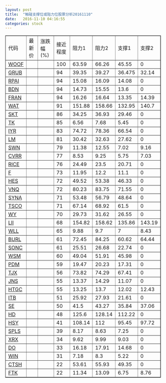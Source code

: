 ```yaml
---
layout: post
title:  "触碰支撑位或阻力位股票分析20161110"
date:   2016-11-10 04:16:55
categories: stock
---
```

<script type="text/javascript">
var stockList = []
stockList.push('gb_woof');
stockList.push('gb_grub');
stockList.push('gb_rpai');
stockList.push('gb_bdn');
stockList.push('gb_fran');
stockList.push('gb_wat');
stockList.push('gb_skt');
stockList.push('gb_tk');
stockList.push('gb_iyr');
stockList.push('gb_lm');
stockList.push('gb_swn');
stockList.push('gb_cvrr');
stockList.push('gb_rice');
stockList.push('gb_f');
stockList.push('gb_hes');
stockList.push('gb_vnq');
stockList.push('gb_syna');
stockList.push('gb_tsco');
stockList.push('gb_wy');
stockList.push('gb_lii');
stockList.push('gb_wll');
stockList.push('gb_burl');
stockList.push('gb_sonc');
stockList.push('gb_wsm');
stockList.push('gb_pdm');
stockList.push('gb_tjx');
stockList.push('gb_jns');
stockList.push('gb_htgc');
stockList.push('gb_itb');
stockList.push('gb_se');
stockList.push('gb_hd');
stockList.push('gb_hsy');
stockList.push('gb_spls');
stockList.push('gb_xrx');
stockList.push('gb_do');
stockList.push('gb_win');
stockList.push('gb_ctsh');
stockList.push('gb_ftk');
</script>
<table border="1">
 <tr>
 <td>代码</td>
 <td>最新价</td>
 <td>涨跌幅(%)</td>
 <td>接近程度</td>
 <td>阻力1</td>
 <td>阻力2</td>
 <td>支撑1</td>
 <td>支撑2</td>
</tr>
  <tr id="woof" class="red">
  <td><a href="http://stock.finance.sina.com.cn/usstock/quotes/WOOF.html" target="_blank">WOOF</a></td><td></td><td></td><td>100</td><td>63.59</td><td>66.26</td><td>45.55</td><td>0</td></tr>
  <tr id="grub" class="green">
  <td><a href="http://stock.finance.sina.com.cn/usstock/quotes/GRUB.html" target="_blank">GRUB</a></td><td></td><td></td><td>94</td><td>39.35</td><td>39.27</td><td>36.475</td><td>32.14</td></tr>
  <tr id="rpai" class="red">
  <td><a href="http://stock.finance.sina.com.cn/usstock/quotes/RPAI.html" target="_blank">RPAI</a></td><td></td><td></td><td>94</td><td>15.08</td><td>16.09</td><td>14.08</td><td>0</td></tr>
  <tr id="bdn" class="red">
  <td><a href="http://stock.finance.sina.com.cn/usstock/quotes/BDN.html" target="_blank">BDN</a></td><td></td><td></td><td>94</td><td>14.73</td><td>15.55</td><td>13.6</td><td>0</td></tr>
  <tr id="fran" class="red">
  <td><a href="http://stock.finance.sina.com.cn/usstock/quotes/FRAN.html" target="_blank">FRAN</a></td><td></td><td></td><td>94</td><td>16.26</td><td>16.64</td><td>13.35</td><td>14.39</td></tr>
  <tr id="wat" class="green">
  <td><a href="http://stock.finance.sina.com.cn/usstock/quotes/WAT.html" target="_blank">WAT</a></td><td></td><td></td><td>91</td><td>151.88</td><td>158.66</td><td>132.95</td><td>140.7</td></tr>
  <tr id="skt" class="red">
  <td><a href="http://stock.finance.sina.com.cn/usstock/quotes/SKT.html" target="_blank">SKT</a></td><td></td><td></td><td>86</td><td>34.25</td><td>36.93</td><td>29.46</td><td>0</td></tr>
  <tr id="tk" class="red">
  <td><a href="http://stock.finance.sina.com.cn/usstock/quotes/TK.html" target="_blank">TK</a></td><td></td><td></td><td>85</td><td>6.56</td><td>7.68</td><td>5.45</td><td>0</td></tr>
  <tr id="iyr" class="red">
  <td><a href="http://stock.finance.sina.com.cn/usstock/quotes/IYR.html" target="_blank">IYR</a></td><td></td><td></td><td>83</td><td>74.72</td><td>78.36</td><td>66.54</td><td>0</td></tr>
  <tr id="lm" class="red">
  <td><a href="http://stock.finance.sina.com.cn/usstock/quotes/LM.html" target="_blank">LM</a></td><td></td><td></td><td>81</td><td>30.42</td><td>32.63</td><td>27.62</td><td>0</td></tr>
  <tr id="swn" class="green">
  <td><a href="http://stock.finance.sina.com.cn/usstock/quotes/SWN.html" target="_blank">SWN</a></td><td></td><td></td><td>79</td><td>11.38</td><td>12.55</td><td>7.02</td><td>9.16</td></tr>
  <tr id="cvrr" class="green">
  <td><a href="http://stock.finance.sina.com.cn/usstock/quotes/CVRR.html" target="_blank">CVRR</a></td><td></td><td></td><td>77</td><td>8.53</td><td>9.25</td><td>5.75</td><td>7.03</td></tr>
  <tr id="rice" class="green">
  <td><a href="http://stock.finance.sina.com.cn/usstock/quotes/RICE.html" target="_blank">RICE</a></td><td></td><td></td><td>76</td><td>24.49</td><td>23.5</td><td>20.71</td><td>0</td></tr>
  <tr id="f" class="green">
  <td><a href="http://stock.finance.sina.com.cn/usstock/quotes/F.html" target="_blank">F</a></td><td></td><td></td><td>73</td><td>11.95</td><td>12.2</td><td>11.1</td><td>0</td></tr>
  <tr id="hes" class="red">
  <td><a href="http://stock.finance.sina.com.cn/usstock/quotes/HES.html" target="_blank">HES</a></td><td></td><td></td><td>72</td><td>49.52</td><td>53.38</td><td>46.33</td><td>0</td></tr>
  <tr id="vnq" class="red">
  <td><a href="http://stock.finance.sina.com.cn/usstock/quotes/VNQ.html" target="_blank">VNQ</a></td><td></td><td></td><td>72</td><td>80.23</td><td>83.75</td><td>71.55</td><td>0</td></tr>
  <tr id="syna" class="green">
  <td><a href="http://stock.finance.sina.com.cn/usstock/quotes/SYNA.html" target="_blank">SYNA</a></td><td></td><td></td><td>71</td><td>53.48</td><td>56.79</td><td>48.64</td><td>0</td></tr>
  <tr id="tsco" class="red">
  <td><a href="http://stock.finance.sina.com.cn/usstock/quotes/TSCO.html" target="_blank">TSCO</a></td><td></td><td></td><td>71</td><td>67.14</td><td>68.92</td><td>61.5</td><td>0</td></tr>
  <tr id="wy" class="red">
  <td><a href="http://stock.finance.sina.com.cn/usstock/quotes/WY.html" target="_blank">WY</a></td><td></td><td></td><td>70</td><td>29.73</td><td>31.62</td><td>26.55</td><td>0</td></tr>
  <tr id="lii" class="green">
  <td><a href="http://stock.finance.sina.com.cn/usstock/quotes/LII.html" target="_blank">LII</a></td><td></td><td></td><td>68</td><td>154.82</td><td>158.62</td><td>135.86</td><td>143.19</td></tr>
  <tr id="wll" class="green">
  <td><a href="http://stock.finance.sina.com.cn/usstock/quotes/WLL.html" target="_blank">WLL</a></td><td></td><td></td><td>65</td><td>9.88</td><td>9.7</td><td>7</td><td>8.43</td></tr>
  <tr id="burl" class="red">
  <td><a href="http://stock.finance.sina.com.cn/usstock/quotes/BURL.html" target="_blank">BURL</a></td><td></td><td></td><td>61</td><td>72.45</td><td>84.25</td><td>60.62</td><td>64.44</td></tr>
  <tr id="sonc" class="red">
  <td><a href="http://stock.finance.sina.com.cn/usstock/quotes/SONC.html" target="_blank">SONC</a></td><td></td><td></td><td>61</td><td>25.51</td><td>26.68</td><td>22.74</td><td>0</td></tr>
  <tr id="wsm" class="green">
  <td><a href="http://stock.finance.sina.com.cn/usstock/quotes/WSM.html" target="_blank">WSM</a></td><td></td><td></td><td>60</td><td>49.04</td><td>51.91</td><td>45.98</td><td>0</td></tr>
  <tr id="pdm" class="red">
  <td><a href="http://stock.finance.sina.com.cn/usstock/quotes/PDM.html" target="_blank">PDM</a></td><td></td><td></td><td>59</td><td>19.47</td><td>20.23</td><td>17.31</td><td>0</td></tr>
  <tr id="tjx" class="green">
  <td><a href="http://stock.finance.sina.com.cn/usstock/quotes/TJX.html" target="_blank">TJX</a></td><td></td><td></td><td>56</td><td>73.82</td><td>74.29</td><td>67.41</td><td>0</td></tr>
  <tr id="jns" class="red">
  <td><a href="http://stock.finance.sina.com.cn/usstock/quotes/JNS.html" target="_blank">JNS</a></td><td></td><td></td><td>55</td><td>13.37</td><td>14.29</td><td>11.07</td><td>0</td></tr>
  <tr id="htgc" class="green">
  <td><a href="http://stock.finance.sina.com.cn/usstock/quotes/HTGC.html" target="_blank">HTGC</a></td><td></td><td></td><td>55</td><td>13.25</td><td>13.7</td><td>12.02</td><td>12.43</td></tr>
  <tr id="itb" class="red">
  <td><a href="http://stock.finance.sina.com.cn/usstock/quotes/ITB.html" target="_blank">ITB</a></td><td></td><td></td><td>51</td><td>25.92</td><td>27.93</td><td>21.61</td><td>0</td></tr>
  <tr id="se" class="red">
  <td><a href="http://stock.finance.sina.com.cn/usstock/quotes/SE.html" target="_blank">SE</a></td><td></td><td></td><td>50</td><td>41.5</td><td>43.27</td><td>35.84</td><td>37.06</td></tr>
  <tr id="hd" class="green">
  <td><a href="http://stock.finance.sina.com.cn/usstock/quotes/HD.html" target="_blank">HD</a></td><td></td><td></td><td>48</td><td>125.6</td><td>128.14</td><td>112.22</td><td>0</td></tr>
  <tr id="hsy" class="green">
  <td><a href="http://stock.finance.sina.com.cn/usstock/quotes/HSY.html" target="_blank">HSY</a></td><td></td><td></td><td>41</td><td>108.14</td><td>112</td><td>95.45</td><td>97.72</td></tr>
  <tr id="spls" class="red">
  <td><a href="http://stock.finance.sina.com.cn/usstock/quotes/SPLS.html" target="_blank">SPLS</a></td><td></td><td></td><td>39</td><td>8.17</td><td>8.63</td><td>7.25</td><td>0</td></tr>
  <tr id="xrx" class="green">
  <td><a href="http://stock.finance.sina.com.cn/usstock/quotes/XRX.html" target="_blank">XRX</a></td><td></td><td></td><td>34</td><td>9.62</td><td>9.99</td><td>9.03</td><td>0</td></tr>
  <tr id="do" class="green">
  <td><a href="http://stock.finance.sina.com.cn/usstock/quotes/DO.html" target="_blank">DO</a></td><td></td><td></td><td>33</td><td>16.18</td><td>17.91</td><td>14.68</td><td>0</td></tr>
  <tr id="win" class="red">
  <td><a href="http://stock.finance.sina.com.cn/usstock/quotes/WIN.html" target="_blank">WIN</a></td><td></td><td></td><td>31</td><td>7.18</td><td>8.3</td><td>5.22</td><td>0</td></tr>
  <tr id="ctsh" class="red">
  <td><a href="http://stock.finance.sina.com.cn/usstock/quotes/CTSH.html" target="_blank">CTSH</a></td><td></td><td></td><td>22</td><td>53.61</td><td>55.93</td><td>49.35</td><td>0</td></tr>
  <tr id="ftk" class="green">
  <td><a href="http://stock.finance.sina.com.cn/usstock/quotes/FTK.html" target="_blank">FTK</a></td><td></td><td></td><td>22</td><td>11.34</td><td>13.09</td><td>6.75</td><td>8.76</td></tr>
</table>
